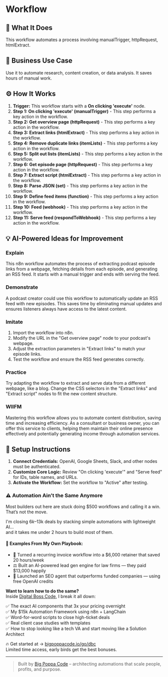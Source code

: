 # Workflow

## 🚀 What It Does
This workflow automates a process involving manualTrigger, httpRequest, htmlExtract.

## 💼 Business Use Case
Use it to automate research, content creation, or data analysis. It saves hours of manual work.

## ⚙️ How It Works
1.  **Trigger:** This workflow starts with a **On clicking 'execute'** node.
2. **Step 1: On clicking 'execute' (manualTrigger)** - This step performs a key action in the workflow.
3. **Step 2: Get overview page (httpRequest)** - This step performs a key action in the workflow.
4. **Step 3: Extract links (htmlExtract)** - This step performs a key action in the workflow.
5. **Step 4: Remove duplicate links (itemLists)** - This step performs a key action in the workflow.
6. **Step 5: Split out lists (itemLists)** - This step performs a key action in the workflow.
7. **Step 6: Get episode page (httpRequest)** - This step performs a key action in the workflow.
8. **Step 7: Extract script (htmlExtract)** - This step performs a key action in the workflow.
9. **Step 8: Parse JSON (set)** - This step performs a key action in the workflow.
10. **Step 9: Define feed items (function)** - This step performs a key action in the workflow.
11. **Step 10: Feed (webhook)** - This step performs a key action in the workflow.
12. **Step 11: Serve feed (respondToWebhook)** - This step performs a key action in the workflow.

## 💡 AI-Powered Ideas for Improvement
### Explain
This n8n workflow automates the process of extracting podcast episode links from a webpage, fetching details from each episode, and generating an RSS feed. It starts with a manual trigger and ends with serving the feed.

### Demonstrate
A podcast creator could use this workflow to automatically update an RSS feed with new episodes. This saves time by eliminating manual updates and ensures listeners always have access to the latest content.

### Imitate
1. Import the workflow into n8n.
2. Modify the URL in the "Get overview page" node to your podcast's webpage.
3. Adjust the extraction parameters in "Extract links" to match your episode links.
4. Test the workflow and ensure the RSS feed generates correctly.

### Practice
Try adapting the workflow to extract and serve data from a different webpage, like a blog. Change the CSS selectors in the "Extract links" and "Extract script" nodes to fit the new content structure.

### WIIFM
Mastering this workflow allows you to automate content distribution, saving time and increasing efficiency. As a consultant or business owner, you can offer this service to clients, helping them maintain their online presence effectively and potentially generating income through automation services.

## 🔧 Setup Instructions
1. **Connect Credentials:** OpenAI, Google Sheets, Slack, and other nodes must be authenticated.
2. **Customize Core Logic:** Review "On clicking 'execute'" and "Serve feed" for IDs, table names, and URLs.
3. **Activate the Workflow:** Set the workflow to "Active" after testing.

### ⚠️ Automation Ain’t the Same Anymore

Most builders out here are stuck doing $500 workflows and calling it a win.  
That’s not the move.  

I'm closing $6k–$13k deals by stacking simple automations with lightweight AI...  
and it takes me under 2 hours to build most of them.

#### 🧠 Examples From My Own Playbook:
- 🔁 Turned a recurring invoice workflow into a $6,000 retainer that saved 20 hours/week  
- ⚖️ Built an AI-powered lead gen engine for law firms — they paid $13,000 happily  
- 🚀 Launched an SEO agent that outperforms funded companies — using free OpenAI credits  

**Want to learn how to do the same?**  
Inside [Digital Boss Code](https://bigpoppacode.io/go/dbc), I break it all down:

✅ The exact AI components that 3x your pricing overnight  
✅ My $15k Automation Framework using n8n + LangChain  
✅ Word-for-word scripts to close high-ticket deals  
✅ Real client case studies with templates  
✅ How to stop looking like a tech VA and start moving like a Solution Architect  

🔥 Get started at → [bigpoppacode.io/go/dbc](https://bigpoppacode.io/go/dbc)  
Limited time access, early birds get the best bonuses.

---
> Built by [Big Poppa Code](https://bigpoppacode.io) – architecting automations that scale people, profits, and purpose.
